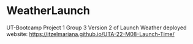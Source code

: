 # WeatherLaunch
UT-Bootcamp Project 1 Group 3
Version 2 of Launch Weather 
deployed website: https://itzelmariana.github.io/UTA-22-M08-Launch-Time/
